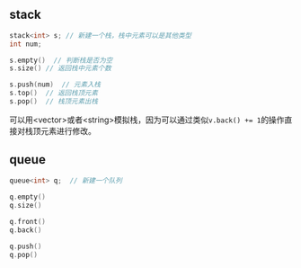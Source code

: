 ## stack



```c++
stack<int> s; // 新建一个栈，栈中元素可以是其他类型
int num;

s.empty()  // 判断栈是否为空
s.size() // 返回栈中元素个数

s.push(num)  // 元素入栈
s.top()  // 返回栈顶元素
s.pop()  // 栈顶元素出栈
```



可以用<vector\>或者<string\>模拟栈，因为可以通过类似`v.back() += 1`的操作直接对栈顶元素进行修改。

## queue

```c++
queue<int> q;  // 新建一个队列

q.empty()
q.size()
    
q.front()
q.back()

q.push()
q.pop()
```

